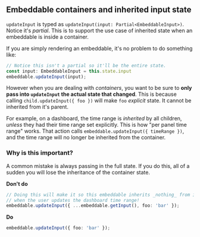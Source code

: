 ## Embeddable containers and inherited input state

`updateInput` is typed as `updateInput(input: Partial<EmbeddableInput>)`. Notice it's _partial_. This is to support the use case of inherited state when an embeddable is inside a container.

If you are simply rendering an embeddable, it's no problem to do something like:

```ts
// Notice this isn't a partial so it'll be the entire state.
const input: EmbeddableInput = this.state.input
embeddable.updateInput(input);
```

However when you are dealing with _containers_, you want to be sure to **only pass into `updateInput` the actual state that changed**. This is because calling `child.updateInput({ foo })` will make `foo` _explicit_ state. It cannot be inherited from it's parent.

For example, on a dashboard, the time range is _inherited_ by all children, _unless_ they had their time range set explicitly. This is how "per panel time range" works. That action calls `embeddable.updateInput({ timeRange })`, and the time range will no longer be inherited from the container.

### Why is this important?

A common mistake is always passing in the full state. If you do this, all of a sudden you will lose the inheritance of the container state.

**Don't do**

```ts
// Doing this will make it so this embeddable inherits _nothing_ from its container. No more time range updates
// when the user updates the dashboard time range!
embeddable.updateInput({ ...embeddable.getInput(), foo: 'bar' });
```

**Do**

```ts
embeddable.updateInput({ foo: 'bar' });
```
